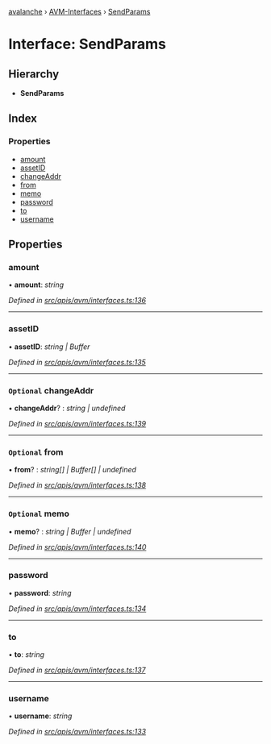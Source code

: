 [avalanche](../README.md) › [AVM-Interfaces](../modules/avm_interfaces.md) › [SendParams](avm_interfaces.sendparams.md)

# Interface: SendParams

## Hierarchy

* **SendParams**

## Index

### Properties

* [amount](avm_interfaces.sendparams.md#amount)
* [assetID](avm_interfaces.sendparams.md#assetid)
* [changeAddr](avm_interfaces.sendparams.md#optional-changeaddr)
* [from](avm_interfaces.sendparams.md#optional-from)
* [memo](avm_interfaces.sendparams.md#optional-memo)
* [password](avm_interfaces.sendparams.md#password)
* [to](avm_interfaces.sendparams.md#to)
* [username](avm_interfaces.sendparams.md#username)

## Properties

###  amount

• **amount**: *string*

*Defined in [src/apis/avm/interfaces.ts:136](https://github.com/ava-labs/avalanchejs/blob/ca67b81/src/apis/avm/interfaces.ts#L136)*

___

###  assetID

• **assetID**: *string | Buffer*

*Defined in [src/apis/avm/interfaces.ts:135](https://github.com/ava-labs/avalanchejs/blob/ca67b81/src/apis/avm/interfaces.ts#L135)*

___

### `Optional` changeAddr

• **changeAddr**? : *string | undefined*

*Defined in [src/apis/avm/interfaces.ts:139](https://github.com/ava-labs/avalanchejs/blob/ca67b81/src/apis/avm/interfaces.ts#L139)*

___

### `Optional` from

• **from**? : *string[] | Buffer[] | undefined*

*Defined in [src/apis/avm/interfaces.ts:138](https://github.com/ava-labs/avalanchejs/blob/ca67b81/src/apis/avm/interfaces.ts#L138)*

___

### `Optional` memo

• **memo**? : *string | Buffer | undefined*

*Defined in [src/apis/avm/interfaces.ts:140](https://github.com/ava-labs/avalanchejs/blob/ca67b81/src/apis/avm/interfaces.ts#L140)*

___

###  password

• **password**: *string*

*Defined in [src/apis/avm/interfaces.ts:134](https://github.com/ava-labs/avalanchejs/blob/ca67b81/src/apis/avm/interfaces.ts#L134)*

___

###  to

• **to**: *string*

*Defined in [src/apis/avm/interfaces.ts:137](https://github.com/ava-labs/avalanchejs/blob/ca67b81/src/apis/avm/interfaces.ts#L137)*

___

###  username

• **username**: *string*

*Defined in [src/apis/avm/interfaces.ts:133](https://github.com/ava-labs/avalanchejs/blob/ca67b81/src/apis/avm/interfaces.ts#L133)*
